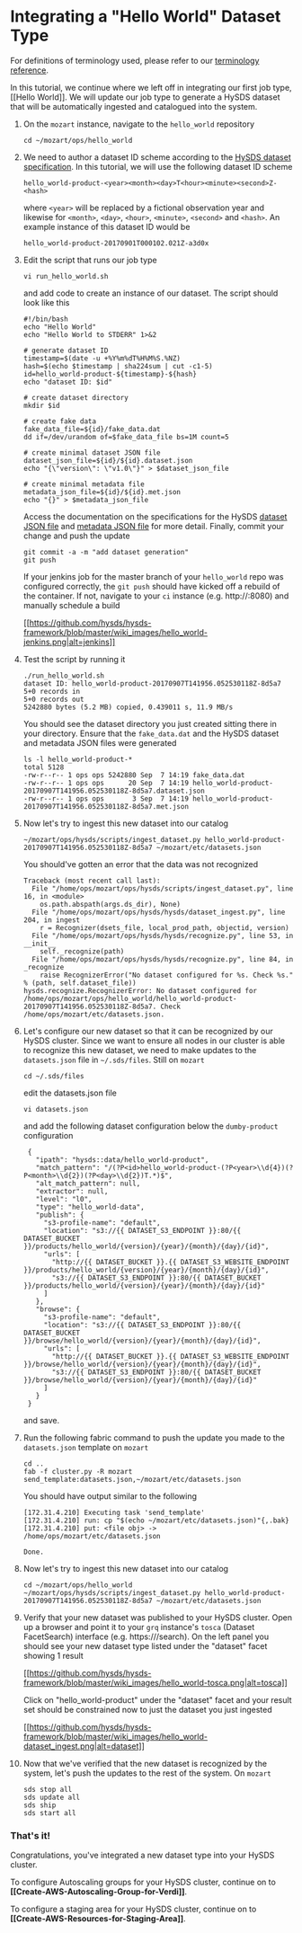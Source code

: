 # Integrating a "Hello World" Dataset Type
For definitions of terminology used, please refer to our [terminology reference](https://github.com/hysds/hysds-framework/wiki/Docs#general-hysds-terminology).

In this tutorial, we continue where we left off in integrating our first job type, [[Hello World]]. We will update our job type to generate a HySDS dataset that will be automatically ingested and catalogued into the system.

1. On the `mozart` instance, navigate to the `hello_world` repository
   ```
   cd ~/mozart/ops/hello_world
   ```
2. We need to author a dataset ID scheme according to the [HySDS dataset specification](Datasets#dataset-specification-how-to-author-a-new-dataset-type). In this tutorial, we will use the following dataset ID scheme
   ```
   hello_world-product-<year><month><day>T<hour><minute><second>Z-<hash>
   ```
   where `<year>` will be replaced by a fictional observation year and likewise for `<month>`, `<day>`, `<hour>`, `<minute>`, `<second>` and `<hash>`. An example instance of this dataset ID would be
   ```
   hello_world-product-20170901T000102.021Z-a3d0x
   ```
3. Edit the script that runs our job type
   ```
   vi run_hello_world.sh
   ```
   and add code to create an instance of our dataset. The script should look like this
   ```
   #!/bin/bash
   echo "Hello World"
   echo "Hello World to STDERR" 1>&2

   # generate dataset ID
   timestamp=$(date -u +%Y%m%dT%H%M%S.%NZ)
   hash=$(echo $timestamp | sha224sum | cut -c1-5)
   id=hello_world-product-${timestamp}-${hash}
   echo "dataset ID: $id"

   # create dataset directory
   mkdir $id

   # create fake data
   fake_data_file=${id}/fake_data.dat
   dd if=/dev/urandom of=$fake_data_file bs=1M count=5

   # create minimal dataset JSON file
   dataset_json_file=${id}/${id}.dataset.json
   echo "{\"version\": \"v1.0\"}" > $dataset_json_file

   # create minimal metadata file
   metadata_json_file=${id}/${id}.met.json
   echo "{}" > $metadata_json_file
   ```
   Access the documentation on the specifications for the HySDS [dataset JSON file](Datasets#dataset-json-file) and [metadata JSON file](Datasets#metadata-json-file) for more detail.
   Finally, commit your change and push the update
   ```
   git commit -a -m "add dataset generation"
   git push
   ```
   If your jenkins job for the master branch of your `hello_world` repo was configured correctly, the `git push` should have kicked off a rebuild of the container. If not, navigate to your `ci` instance (e.g. http://<your-ci-instance>:8080) and manually schedule a build

   [[https://github.com/hysds/hysds-framework/blob/master/wiki_images/hello_world-jenkins.png|alt=jenkins]]

4. Test the script by running it
   ```
   ./run_hello_world.sh  
   dataset ID: hello_world-product-20170907T141956.052530118Z-8d5a7
   5+0 records in
   5+0 records out
   5242880 bytes (5.2 MB) copied, 0.439011 s, 11.9 MB/s
   ```
   You should see the dataset directory you just created sitting there in your directory. Ensure that the `fake_data.dat` and the HySDS dataset and metadata JSON files were generated
   ```
   ls -l hello_world-product-*
   total 5128
   -rw-r--r-- 1 ops ops 5242880 Sep  7 14:19 fake_data.dat
   -rw-r--r-- 1 ops ops      20 Sep  7 14:19 hello_world-product-20170907T141956.052530118Z-8d5a7.dataset.json
   -rw-r--r-- 1 ops ops       3 Sep  7 14:19 hello_world-product-20170907T141956.052530118Z-8d5a7.met.json
   ```
5. Now let's try to ingest this new dataset into our catalog
   ```
   ~/mozart/ops/hysds/scripts/ingest_dataset.py hello_world-product-20170907T141956.052530118Z-8d5a7 ~/mozart/etc/datasets.json
   ```
   You should've gotten an error that the data was not recognized
   ```
   Traceback (most recent call last):
     File "/home/ops/mozart/ops/hysds/scripts/ingest_dataset.py", line 16, in <module>
       os.path.abspath(args.ds_dir), None)
     File "/home/ops/mozart/ops/hysds/hysds/dataset_ingest.py", line 204, in ingest
       r = Recognizer(dsets_file, local_prod_path, objectid, version)
     File "/home/ops/mozart/ops/hysds/hysds/recognize.py", line 53, in __init__
       self._recognize(path)
     File "/home/ops/mozart/ops/hysds/hysds/recognize.py", line 84, in _recognize
       raise RecognizerError("No dataset configured for %s. Check %s." % (path, self.dataset_file))
   hysds.recognize.RecognizerError: No dataset configured for /home/ops/mozart/ops/hello_world/hello_world-product-20170907T141956.052530118Z-8d5a7. Check /home/ops/mozart/etc/datasets.json.
   ```
6. Let's configure our new dataset so that it can be recognized by our HySDS cluster. Since we want to ensure all nodes in our cluster is able to recognize this new dataset, we need to make updates to the `datasets.json` file in `~/.sds/files`. Still on `mozart`
   ```
   cd ~/.sds/files
   ```
   edit the datasets.json file
   ```
   vi datasets.json
   ```
   and add the following dataset configuration below the `dumby-product` configuration
   ```
    { 
      "ipath": "hysds::data/hello_world-product",
      "match_pattern": "/(?P<id>hello_world-product-(?P<year>\\d{4})(?P<month>\\d{2})(?P<day>\\d{2})T.*)$",
      "alt_match_pattern": null,
      "extractor": null,
      "level": "l0",
      "type": "hello_world-data",
      "publish": {
        "s3-profile-name": "default",
        "location": "s3://{{ DATASET_S3_ENDPOINT }}:80/{{ DATASET_BUCKET }}/products/hello_world/{version}/{year}/{month}/{day}/{id}",
        "urls": [
          "http://{{ DATASET_BUCKET }}.{{ DATASET_S3_WEBSITE_ENDPOINT }}/products/hello_world/{version}/{year}/{month}/{day}/{id}",
          "s3://{{ DATASET_S3_ENDPOINT }}:80/{{ DATASET_BUCKET }}/products/hello_world/{version}/{year}/{month}/{day}/{id}"
        ]
      },
      "browse": {
        "s3-profile-name": "default",
        "location": "s3://{{ DATASET_S3_ENDPOINT }}:80/{{ DATASET_BUCKET }}/browse/hello_world/{version}/{year}/{month}/{day}/{id}",
        "urls": [
          "http://{{ DATASET_BUCKET }}.{{ DATASET_S3_WEBSITE_ENDPOINT }}/browse/hello_world/{version}/{year}/{month}/{day}/{id}",
          "s3://{{ DATASET_S3_ENDPOINT }}:80/{{ DATASET_BUCKET }}/browse/hello_world/{version}/{year}/{month}/{day}/{id}"
        ]
      }
    }
   ```
   and save.
7. Run the following fabric command to push the update you made to the `datasets.json` template on `mozart`
   ```
   cd ..
   fab -f cluster.py -R mozart send_template:datasets.json,~/mozart/etc/datasets.json
   ```
   You should have output similar to the following
   ```
   [172.31.4.210] Executing task 'send_template'
   [172.31.4.210] run: cp "$(echo ~/mozart/etc/datasets.json)"{,.bak}
   [172.31.4.210] put: <file obj> -> /home/ops/mozart/etc/datasets.json

   Done.
   ```
8. Now let's try to ingest this new dataset into our catalog
   ```
   cd ~/mozart/ops/hello_world
   ~/mozart/ops/hysds/scripts/ingest_dataset.py hello_world-product-20170907T141956.052530118Z-8d5a7 ~/mozart/etc/datasets.json
   ```
9. Verify that your new dataset was published to your HySDS cluster. Open up a browser and point it to your `grq` instance's `tosca` (Dataset FacetSearch) interface (e.g. https://<your-grq-instance>/search). On the left panel you should see your new dataset type listed under the "dataset" facet showing 1 result

    [[https://github.com/hysds/hysds-framework/blob/master/wiki_images/hello_world-tosca.png|alt=tosca]]

    Click on "hello_world-product" under the "dataset" facet and your result set should be constrained now to just the dataset you just ingested

    [[https://github.com/hysds/hysds-framework/blob/master/wiki_images/hello_world-dataset_ingest.png|alt=dataset]]
10. Now that we've verified that the new dataset is recognized by the system, let's push the updates to the rest of the system. On `mozart`
    ```
    sds stop all
    sds update all
    sds ship
    sds start all
    ```

### That's it!
Congratulations, you've integrated a new dataset type into your HySDS cluster.

To configure Autoscaling groups for your HySDS cluster, continue on to **[[Create-AWS-Autoscaling-Group-for-Verdi]]**.

To configure a staging area for your HySDS cluster, continue on to **[[Create-AWS-Resources-for-Staging-Area]]**.
